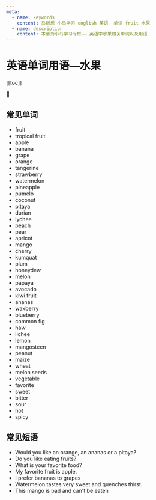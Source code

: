 ```yaml
---
meta:
  - name: keywords
    content: 马新想 小马学习 english 英语  单词 fruit 水果
  - name: description
    content: 本章为小马学习专栏—— 英语中水果相关单词以及用语
---
```


# 英语单词用语—水果

[[toc]]

:horse: 

<div>
<EnTool />



## 常见单词

- <En read="/frut/" msg="水果; 果实">fruit</En>
- <En read="/'trɑpɪkl/" msg="热带水果">tropical fruit</En>   
- <En read="/'æpl/" msg="苹果; 苹果树">apple </En>  
- <En read="/bə'nænə/" msg="香蕉">banana</En>   
- <En read="/ɡrep/" msg="葡萄">grape</En>   
- <En read="/ˈɔrɪndʒ/" msg="橙, 柑, 橘">orange </En>  
- <En read="/'tændʒə'rin/" msg="柑橘；橘红色">tangerine </En>  
- <En read="/'strɔbɛri/" msg=" 草莓">strawberry </En> 
- <En read="/'wɔtɚmɛlən/" msg="西瓜">watermelon </En>  
- <En read="/'paɪn'æpl/" msg="菠萝, 凤梨">pineapple </En>  
- <En read="/ˈpʌməˌlo/" msg="柚子,文旦">pumelo</En>   
- <En read="/'kokənʌt/" msg="椰子；椰子肉">coconut </En>  
- <En read="/'pitəjə/" msg="火龙果">pitaya </En>  
- <En read="/ˈdʊriən/" msg="榴莲树；榴莲果">durian </En>  
- <En read="/ˈlitʃi/" msg="荔枝,荔枝树">lychee </En>  
- <En read="/pitʃ/" msg="桃 美人(口语)">peach </En> 
- <En read="/pɛr/" msg="梨树；梨子">pear </En>  
- <En read="/'æprɪkɑt/" msg="杏；杏仁；杏树">apricot </En>  
- <En read="/'mæŋɡo/" msg="芒果">mango</En>  
- <En read="/ˈtʃɛri/" msg="樱桃">cherry</En> 
- <En read="/'kʌmkwɑt/" msg="金橘,金钱橘树">kumquat </En>   
- <En read="/plʌm/" msg="李子; 李子树">plum </En>  
- <En read="/'hʌnɪ,djʊ/" msg="哈密瓜 （= Hami melon）">honeydew</En>   
- <En read="/'mɛlən/" msg="瓜, 甜瓜">melon</En>   
- <En read="/pə'paɪə/" msg="木瓜；番木瓜树">papaya</En>   
- <En read="/ˌævə'kɑdo/" msg="牛油果 鳄梨">avocado</En>   
- <En read="/'ki:wi:fru:t/" msg="猕猴桃">kiwi fruit</En>   
- <En read="/ə'nɑːnəs/" msg="菠萝，风梨">ananas</En>   
- <En read="/'wæks,bɛri/" msg="杨梅">waxberry</En>   
- <En read="/'blubɛri/" msg="蓝莓">blueberry</En>   
- <En read="/'kɑmən/ /fɪɡ/" msg="无花果">common fig</En>
- <En read="/hɔ/" msg="山楂，山楂果">haw</En>   
- <En read="/ˌlaɪ'tʃi/" msg=" 荔枝,荔枝果">lichee</En>  
- <En read="/'lɛmən/" msg="柠檬">lemon</En>  
- <En read="/'mæŋgə,stin/" msg="山竹">mangosteen</En>   
- <En read="/'pinʌt/" msg="花生">peanut</En>   
- <En read="/mez/" msg="玉米">maize</En>   
- <En read="/wit/" msg="小麦">wheat </En>  
- <En read="/'mɛlən/ /sid/" msg="瓜子">melon seeds</En> 
- <En read="/'vɛdʒtəbl/" msg="蔬菜">vegetable</En>   
- <En read="/'fevərɪt/" msg="特别喜欢的人(或物)">favorite</En>    
- <En read="/swit/" msg="甜的；悦耳的；芳香的；亲切的">sweet</En>    
- <En read="/'bɪtɚ/" msg="有苦味的">bitter</En>  
- <En read="/'saʊɚ/" msg="有酸味的, 酸的">sour</En>   
- <En read="/hɑt/" msg="热的 辣的 棘手的, 争议大的">hot</En> 
- <En read="/'spaɪsi/" msg=" 辛辣的；香的，多香料的；下流的">spicy</En>  

## 常见短语

- <En  msg="你想吃橙子，菠萝，风梨还是火龙果？" :enType="2">Would you like an orange, an ananas or a pitaya?</En>  
- <En  msg="你喜欢吃水果么" :enType="2">Do you like eating fruits? </En> 
- <En  msg="你最喜欢的水果是什么?" :enType="2">What is your favorite food?</En>  
- <En  msg="我最爱吃得水果是苹果。" :enType="2">My favorite fruit is apple. </En> 
- <En  msg="比起葡萄我更喜欢香蕉。" :enType="2">I prefer bananas to grapes </En> 
- <En  msg="西瓜吃起来非常甜并且解渴" read="/swit/ /kwɛntʃ/ /θɝst/" :enType="2">Watermelon tastes very sweet and quenches thirst. </En>
- <En  msg="这个芒果坏了，不能吃了" :enType="2">This mango is bad and can't be eaten </En> 


</div>